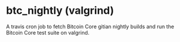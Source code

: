 # btc\_nightly (valgrind)

A travis cron job to fetch Bitcoin Core gitian nightly builds and run the
Bitcoin Core test suite on valgrind.
